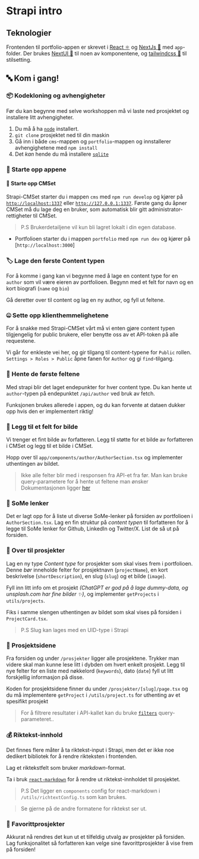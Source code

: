 # Strapi intro

## Teknologier

Frontenden til portfolio-appen er skrevet i [React ⚛️](https://react.dev/) og [NextJs 🔼](https://nextjs.org/) med `app`-folder.
Der brukes [NextUI 🧱](https://nextui.org/) til noen av komponentene, og [tailwindcss 🎨](https://tailwindcss.com/) til stilsetting.

## 🔤 Kom i gang!

### 📦 Kodekloning og avhengigheter

Før du kan begynne med selve workshoppen må vi laste ned prosjektet og installere litt avhengigheter.

1. Du må å ha [`node`](https://nodejs.org/) installert.
2. `git clone` prosjektet ned til din maskin
3. Gå inn i både `cms`-mappen og `portfolio`-mappen og innstallerer avhengighetene med `npm install`
4. Det _kan_ hende du må installere [`sqlite`](https://www.sqlite.org/index.html)

### 🚀 Starte opp appene

#### 👤 Starte opp CMSet

Strapi-CMSet starter du i mappen `cms` med `npm run develop` og kjører på [`http://localhost:1337`](http://localhost:1337) eller [`http://127.0.0.1:1337`](http://127.0.0.1:1337).
Første gang du åpner CMSet må du lage deg en bruker, som automatisk blir gitt administrator-rettigheter til CMSet.

> P.S Brukerdetailjene vil kun bli lagret lokalt i din egen database.

- Portfolioen starter du i mappen `portfolio` med `npm run dev` og kjører på [`http://localhost:3000`]

### 🏷️ Lage den første Content typen

For å komme i gang kan vi begynne med å lage en content type for en `author` som vil være eieren av portfolioen.
Begynn med et felt for navn og en kort biografi (`name` og `bio`)

Gå deretter over til content og lag en ny author, og fyll ut feltene.

### 🤐 Sette opp klienthemmelighetene

For å snakke med Strapi-CMSet vårt må vi enten gjøre content typen tilgjengelig for public brukere, eller benytte oss av et API-token på alle requestene.

Vi går for enkleste vei her, og gir tilgang til content-typene for `Public` rollen.
`Settings > Roles > Public` åpne fanen for `Author` og gi `find`-tilgang.

### 🎈 Hente de første feltene

Med strapi blir det laget endepunkter for hver content type. Du kan hente ut `author`-typen på endepunktet `/api/author` ved bruk av fetch.

Funksjonen brukes allerede i appen, og du kan forvente at dataen dukker opp hvis den er implementert riktig!

### 📸 Legg til et felt for bilde

Vi trenger et fint bilde av forfatteren. Legg til støtte for et bilde av forfatteren i CMSet og legg til et bilde i CMSet.

Hopp over til `app/components/author/AuthorSection.tsx` og implementer uthentingen av bildet.

> Ikke alle felter blir med i responsen fra API-et fra før. Man kan bruke query-parametere for å hente ut feltene man ønsker Dokumentasjonen ligger [her](https://docs.strapi.io/dev-docs/api/rest/populate-select)

### 📎 SoMe lenker

Det er lagt opp for å liste ut diverse SoMe-lenker på forsiden av portfolioen i `AuthorSection.tsx`. Lag en fin struktur på _content typen_ til forfatteren for å legge til SoMe lenker for Github, LinkedIn og Twitter/X. List de så ut på forsiden.

### 🧳 Over til prosjekter

Lag en ny type _Content type_ for prosjekter som skal vises frem i portfolioen. Denne _bør_ inneholde felter for prosjektnavn (`projectName`), en kort beskrivelse (`shortDescription`), en slug (`slug`) og et bilde (`image`).

Fyll inn litt info om et prosjekt _(ChatGPT er god på å lage dummy-data, og unsplash.com har fine bilder ✨)_, og implementer `getProjects` i `utils/projects`.

Fiks i samme slengen uthentingen av bildet som skal vises på forsiden i `ProjectCard.tsx`.

> P.S Slug kan lages med en UID-type i Strapi

### 📄 Prosjektsidene

Fra forsiden og under `/prosjekter` ligger alle prosjektene. Trykker man videre skal man kunne lese litt i dybden om hvert enkelt prosjekt. Legg til nye felter for en liste med nøkkelord (`keywords`), dato (`date`) fyll ut litt forskjellig informasjon på disse.

Koden for prosjektsidene finner du under `/prosjekter/[slug]/page.tsx` og du må implementere `getProject` i `/utils/project.ts` for uthenting av et spesifikt prosjekt

> For å filtrere resultater i API-kallet kan du bruke [`filters`](https://docs.strapi.io/dev-docs/api/rest/filters-locale-publication#filtering) query-parameteret..

### 💰 Riktekst-innhold

Det finnes flere måter å ta riktekst-input i Strapi, men det er ikke noe dedikert bibliotek for å rendre rikteksten i frontenden.

Lag et riktekstfelt som bruker _markdown_-format.

Ta i bruk [`react-markdown`](https://github.com/remarkjs/react-markdown) for å rendre ut riktekst-innholdet til prosjektet.

> P.S Det ligger en `components` config for react-markdown i `/utils/richtextConfig.ts` som kan brukes.

> Se gjerne på de andre formatene for riktekst ser ut.

### 🫶 Favorittprosjekter

Akkurat nå rendres det kun ut et tilfeldig utvalg av prosjekter på forsiden. Lag funksjonalitet så forfatteren kan velge sine favorittprosjekter å vise frem på forsiden!
